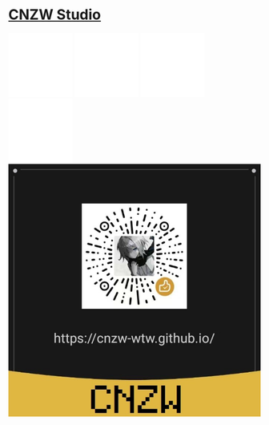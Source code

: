 # [CNZW Studio](https://cnzw-wtw.github.io/)
[![GitHub](/img/icon/github.png)](https://github.com/CNZW-WTW/)
[![Bilibili](/img/icon/bilibili.png)]([https://github.com/CNZW-WTW/](https://space.bilibili.com/3493132140284888/))
[![X](/img/icon/twitter.png)](https://twitter.com/CNZW_WTW/)
[![E-mail](/img/icon/email.png)](mailto:cnzw-wtw@qq.com)  
![Donate CNZW](/img/pay/donate.jpg)
